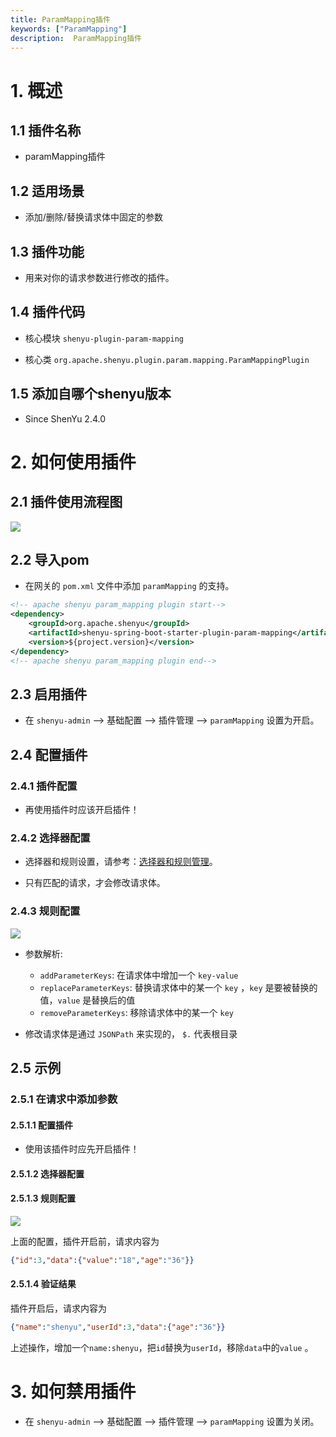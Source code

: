```yaml
---
title: ParamMapping插件
keywords: ["ParamMapping"]
description:  ParamMapping插件
---
```


# 1. 概述

## 1.1 插件名称

* paramMapping插件

## 1.2 适用场景

* 添加/删除/替换请求体中固定的参数

## 1.3 插件功能

* 用来对你的请求参数进行修改的插件。

## 1.4 插件代码

* 核心模块 `shenyu-plugin-param-mapping`

* 核心类 `org.apache.shenyu.plugin.param.mapping.ParamMappingPlugin`

## 1.5 添加自哪个shenyu版本

* Since ShenYu 2.4.0

# 2. 如何使用插件

## 2.1 插件使用流程图

![](/img/shenyu/plugin/plugin_use_zh.jpg)

## 2.2 导入pom

* 在网关的 `pom.xml` 文件中添加 `paramMapping` 的支持。

```xml
<!-- apache shenyu param_mapping plugin start-->
<dependency>
    <groupId>org.apache.shenyu</groupId>
    <artifactId>shenyu-spring-boot-starter-plugin-param-mapping</artifactId>
    <version>${project.version}</version>
</dependency>
<!-- apache shenyu param_mapping plugin end-->
```

## 2.3 启用插件

- 在 `shenyu-admin` --> 基础配置 --> 插件管理 --> `paramMapping` 设置为开启。

## 2.4 配置插件

### 2.4.1 插件配置

* 再使用插件时应该开启插件！

### 2.4.2 选择器配置

* 选择器和规则设置，请参考：[选择器和规则管理](../../user-guide/admin-usage/selector-and-rule)。

* 只有匹配的请求，才会修改请求体。

### 2.4.3 规则配置

![](/img/shenyu/plugin/param-mapping/param-mapping.png)
* 参数解析:
  * `addParameterKeys`: 在请求体中增加一个 `key-value`
  * `replaceParameterKeys`: 替换请求体中的某一个 `key` ，`key` 是要被替换的值，`value` 是替换后的值
  * `removeParameterKeys`: 移除请求体中的某一个 `key`

* 修改请求体是通过 `JSONPath` 来实现的， `$.` 代表根目录

## 2.5 示例

### 2.5.1 在请求中添加参数

#### 2.5.1.1 配置插件

* 使用该插件时应先开启插件！

#### 2.5.1.2 选择器配置

#### 2.5.1.3 规则配置

![](/img/shenyu/plugin/param-mapping/param-mapping.png)

上面的配置，插件开启前，请求内容为

```json
{"id":3,"data":{"value":"18","age":"36"}}
```

#### 2.5.1.4 验证结果

插件开启后，请求内容为

```json
{"name":"shenyu","userId":3,"data":{"age":"36"}}
```

上述操作，增加一个`name:shenyu`，把`id`替换为`userId`，移除`data`中的`value` 。

# 3. 如何禁用插件

- 在 `shenyu-admin` --> 基础配置 --> 插件管理 --> `paramMapping` 设置为关闭。
